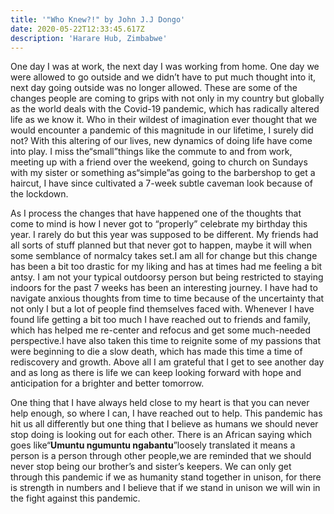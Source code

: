 ```yaml
---
title: '"Who Knew?!" by John J.J Dongo'
date: 2020-05-22T12:33:45.617Z
description: 'Harare Hub, Zimbabwe'
---
```

One day I was at work, the next day I was working from home. One day we were allowed to go outside and we didn’t have to put much thought into it, next day going outside was no longer allowed. These are some of the changes people are coming to grips with not only in my country but globally as the world deals with the Covid-19 pandemic, which has radically altered life as we know it. Who in their wildest of imagination ever thought that we would encounter a pandemic of this magnitude in our lifetime, I surely did not? With this altering of our lives, new dynamics of doing life have come into play. I miss the“small”things like the commute to and from work, meeting up with a friend over the weekend, going to church on Sundays with my sister or something as“simple”as going to the barbershop to get a haircut, I have since cultivated a 7-week subtle caveman look because of the lockdown.

As I process the changes that have happened one of the thoughts that come to mind is how I never got to “properly” celebrate my birthday this year. I rarely do but this year was supposed to be different. My friends had all sorts of stuff planned but that never got to happen, maybe it will when some semblance of normalcy takes set.I am all for change but this change has been a bit too drastic for my liking and has at times had me feeling a bit antsy. I am not your typical outdoorsy person but being restricted to staying indoors for the past 7 weeks has been an interesting journey. I have had to navigate anxious thoughts from time to time because of the uncertainty that not only I but a lot of people find themselves faced with. Whenever I have found life getting a bit too much I have reached out to friends and family, which has helped me re-center and refocus and get some much-needed perspective.I have also taken this time to reignite some of my passions that were beginning to die a slow death, which has made this time a time of rediscovery and growth. Above all I am grateful that I get to see another day and as long as there is life we can keep looking forward with hope and anticipation for a brighter and better tomorrow.

One thing that I have always held close to my heart is that you can never help enough, so where I can, I have reached out to help. This pandemic has hit us all differently but one thing that I believe as humans we should never stop doing is looking out for each other. There is an African saying which goes like“**Umuntu ngumuntu ngabantu**”loosely translated it means a person is a person through other people,we are reminded that we should never stop being our brother’s and sister’s keepers. We can only get through this pandemic if we as humanity stand together in unison, for there is strength in numbers and I believe that if we stand in unison we will win in the fight against this pandemic.